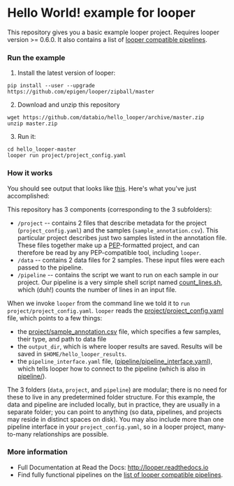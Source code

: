 # Hello World! example for looper

This repository gives you a basic example looper project. Requires looper version >= 0.6.0. It also contains a list of [looper compatible pipelines](looper_pipelines.md).

### Run the example

1. Install the latest version of looper:

```
pip install --user --upgrade https://github.com/epigen/looper/zipball/master
```

2. Download and unzip this repository

```
wget https://github.com/databio/hello_looper/archive/master.zip
unzip master.zip
```

3. Run it:

```
cd hello_looper-master
looper run project/project_config.yaml
```

### How it works

You should see output that looks like [this](output.txt). Here's what you've just accomplished:

This repository has 3 components (corresponding to the 3 subfolders):
 * `/project` -- contains 2 files that describe metadata for the project (`project_config.yaml`) and the samples (`sample_annotation.csv`). This particular project describes just two samples listed in the annotation file. These files together make up a [PEP](http://pepkit.github.io)-formatted project, and can therefore be read by any PEP-compatible tool, including `looper`.
 * `/data` -- contains 2 data files for 2 samples. These input files were each passed to the pipeline.
 * `/pipeline` -- contains the script we want to run on each sample in our project. Our pipeline is a very simple shell script named [count_lines.sh](pipeline/count_lines.sh), which (duh!) counts the number of lines in an input file.

When we invoke `looper` from the command line we told it to `run project/project_config.yaml`. `looper` reads the [project/project_config.yaml](project/project_config.yaml) file, which points to a few things:
 * the [project/sample_annotation.csv](project/sample_annotation.csv) file, which specifies a few samples, their type, and path to data file
 * the `output_dir`, which is where looper results are saved. Results will be saved in `$HOME/hello_looper_results`.
 * the `pipeline_interface.yaml` file, ([pipeline/pipeline_interface.yaml](pipeline/pipeline_interface.yaml)), which tells looper how to connect to the pipeline (which is also in [pipeline/](pipeline/)).

The 3 folders (`data`, `project`, and `pipeline`) are modular; there is no need for these to live in any predetermined folder structure. For this example, the data and pipeline are included locally, but in practice, they are usually in a separate folder; you can point to anything (so data, pipelines, and projects may reside in distinct spaces on disk). You may also include more than one pipeline interface in your `project_config.yaml`, so in a looper project, many-to-many relationships are possible.

### More information

* Full Documentation at Read the Docs: http://looper.readthedocs.io
* Find fully functional pipelines on the [list of looper compatible pipelines](looper_pipelines.md).

